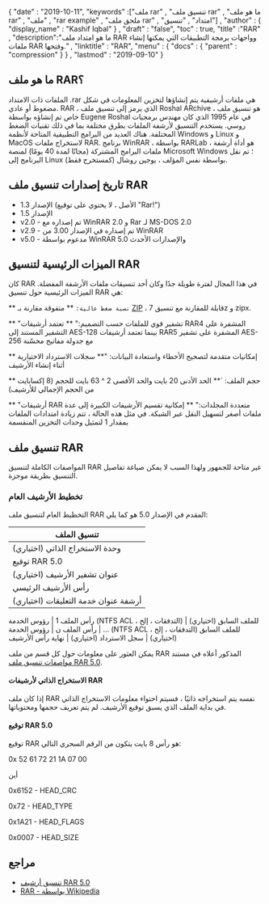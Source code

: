 {
  "date" : "2019-10-11",
  "keywords" :["ملف rar" , "تنسيق ملف rar" , "ما هو ملف rar" , "ملف" , "rar example" , "ملحق ملف rar" , "امتداد" , "تنسيق"] ,
  "author" : {
    "display_name" : "Kashif Iqbal"
} ,
  "draft" : "false",
  "toc" : true,
  "title" :"RAR" ,
  "description":"ما هو امتداد ملف RAR وواجهات برمجة التطبيقات التي يمكنها إنشاء ملفات RAR وفتحها." ,
  "linktitle" : "RAR",
  "menu" : {
    "docs" : {
      "parent" : "compression"
}
} ,
  "lastmod" : "2019-09-10"
}

## ما هو ملف RAR؟

الملفات ذات الامتداد .rar هي ملفات أرشيفية يتم إنشاؤها لتخزين المعلومات في شكل مضغوط أو عادي. RAR ، الذي يرمز إلى تنسيق ملف Roshal ARchive ، هو تنسيق ملف خاص تم إنشاؤه بواسطة Eugene Roshal في عام 1995 الذي كان مهندس برمجيات روسي. يستخدم التنسيق لأرشفة الملفات بطرق مختلفة بما في ذلك تقنيات الضغط المختلفة. هناك العديد من البرامج التطبيقية المتاحة لأنظمة Windows و Linux و MacOS لاستخراج ملفات RAR. برنامج WinRAR ، بواسطة RARLab ، هو أداة أرشفة ملفات البرامج المشتركة (مجانًا لمدة 40 يومًا) لمنصة Microsoft Windows ؛ تم نقل البرنامج إلى Linux (كمستخرج فقط) بواسطة نفس المؤلف ، يوجين روشال.

## تاريخ إصدارات تنسيق ملف RAR

* الإصدار 1.3 (الأصل ، لا يحتوي على توقيع "Rar!")
* الإصدار 1.5
* v2.0 - تم إصداره مع WinRAR 2.0 و Rar لـ MS-DOS 2.0
* v2.9 - تم إصداره في الإصدار 3.00 من WinRAR
* v5.0 - مدعوم بواسطة WinRAR 5.0 والإصدارات الأحدث

## الميزات الرئيسية لتنسيق RAR

كان RAR في هذا المجال لفترة طويلة جدًا وكان أحد تنسيقات ملفات الأرشفة المفضلة. الميزات الرئيسية حول تنسيق RAR هي:

** `نسبة ضغط عالية:` ** متفوقة مقارنة بـ [ZIP](/ar/compression/zip/) ، قابلة للمقارنة مع تنسيق 7z و zipx.

** "تشفير قوي للملفات حسب التصميم:" ** تعتمد أرشيفات RAR4 المشفرة على التشفير المستند إلى AES-128 بينما تعتمد أرشيفات RAR5 المشفرة على تشفير AES-256 مع جدولة مفاتيح محسّنة

** إمكانيات متقدمة لتصحيح الأخطاء واستعادة البيانات: "** سجلات الاسترداد الاختيارية أثناء إنشاء الأرشيف

** حجم الملف: `** الحد الأدنى 20 بايت والحد الأقصى 2 ^ 63 بايت للحجم (8 إكسابايت من الحجم الإجمالي للأرشيف)

** "أرشيفات RAR متعددة المجلدات:" ** إمكانية تقسيم الأرشيفات الكبيرة إلى عدة ملفات أصغر لتسهيل النقل عبر الشبكة. في مثل هذه الحالة ، تتم زيادة امتدادات الملفات بمقدار 1 لتمثيل وحدات التخزين المنقسمة

## تنسيق ملف RAR

المواصفات الكاملة لتنسيق RAR غير متاحة للجمهور ولهذا السبب لا يمكن صياغة تفاصيل التنسيق بطريقة موجزة.

### تخطيط الأرشيف العام

التخطيط العام لتنسيق ملف RAR المقدم في الإصدار 5.0 هو كما يلي:

| تنسيق الملف
---|
| وحدة الاستخراج الذاتي (اختياري)
| توقيع RAR 5.0
| عنوان تشفير الأرشيف (اختياري)
| رأس الأرشيف الرئيسي
| أرشفة عنوان خدمة التعليقات (اختياري)
رأس الملف 1
| رؤوس الخدمة (NTFS ACL ، التدفقات ، إلخ) للملف السابق (اختياري)
| ...
| رأس الملف ن
| رؤوس الخدمة (NTFS ACL ، التدفقات ، إلخ) للملف السابق (اختياري)
| سجل الاسترداد (اختياري)
| نهاية رأس الأرشيف

يمكن العثور على معلومات حول كل قسم من ملف RAR المذكور أعلاه في مستند [مواصفات تنسيق ملف RAR 5.0](https://www.rarlab.com/technote.htm#arcstruct).

#### الاستخراج الذاتي لأرشيفات RAR

إذا كان ملف RAR نفسه يتم استخراجه ذاتيًا ، فسيتم احتواء معلومات الاستخراج الذاتي في بداية الملف الذي يسبق توقيع الأرشيف. لم يتم تعريف حجمها ومحتوياتها.

#### توقيع RAR 5.0

توقيع RAR هو رأس 8 بايت يتكون من الرقم السحري التالي:

0x 52 61 72 21 1A 07 00

أين

0x6152 - HEAD_CRC

0x72 - HEAD_TYPE

0x1A21 - HEAD_FLAGS

0x0007 - HEAD_SIZE

## مراجع

* [تنسيق أرشيف RAR 5.0](https://www.rarlab.com/technote.htm)
* [RAR - بواسطة Wikipedia](https://en.wikipedia.org/wiki/RAR_ (file_format))


